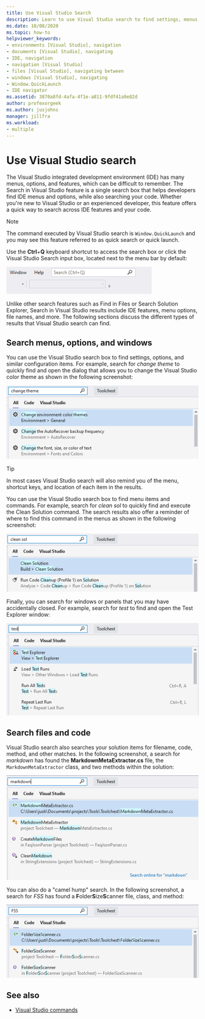 ```yaml
---
title: Use Visual Studio Search
description: Learn to use Visual Studio search to find settings, menus, and code.
ms.date: 10/08/2020
ms.topic: how-to
helpviewer_keywords:
- environments [Visual Studio], navigation
- documents [Visual Studio], navigating
- IDE, navigation
- navigation [Visual Studio]
- files [Visual Studio], navigating between
- windows [Visual Studio], navigating
- Window.QuickLaunch
- IDE navigator
ms.assetid: 3870a8fd-4afa-4f1e-a811-9fdf41a9e82d
author: profexorgeek
ms.author: jusjohns
manager: jillfra
ms.workload:
- multiple
---
```


# Use Visual Studio search

The Visual Studio integrated development environment (IDE) has many menus, options, and features, which can be difficult to remember. The Search in Visual Studio feature is a single search box that helps developers find IDE menus and options, while also searching your code. Whether you're new to Visual Studio or an experienced developer, this feature offers a quick way to search across IDE features and your code.

> [!NOTE]
> The command executed by Visual Studio search is `Window.QuickLaunch` and you may see this feature referred to as quick search or quick launch.

Use the **Ctrl**+**Q** keyboard shortcut to access the search box or click the Visual Studio Search input box, located next to the menu bar by default:

[![Visual Studio search box](media/visual-studio-search-cropped.png)](media/visual-studio-search.png#lightbox)

Unlike other search features such as Find in Files or Search Solution Explorer, Search in Visual Studio results include IDE features, menu options, file names, and more. The following sections discuss the different types of results that Visual Studio search can find.

## Search menus, options, and windows

You can use the Visual Studio search box to find settings, options, and similar configuration items. For example, search for *change theme* to quickly find and open the dialog that allows you to change the Visual Studio color theme as shown in the following screenshot:

![Search Visual Studio settings and options](media/visual-studio-search-options.png)

> [!TIP]
> In most cases Visual Studio search will also remind you of the menu, shortcut keys, and location of each item in the results.

You can use the Visual Studio search box to find menu items and commands. For example, search for *clean sol* to quickly find and execute the Clean Solution command. The search results also offer a reminder of where to find this command in the menus as shown in the following screenshot:

![Search Visual Studio menu items and commands](media/visual-studio-search-menu.png)

Finally, you can search for windows or panels that you may have accidentally closed. For example, search for *test* to find and open the Test Explorer window:

![Search Visual Studio windows and panels](media/visual-studio-search-window.png)

## Search files and code

Visual Studio search also searches your solution items for filename, code, method, and other matches. In the following screenshot, a search for *markdown* has found the **MarkdownMetaExtractor.cs** file, the `MarkdownMetaExtractor` class, and two methods within the solution:

![Search files with Visual Studio search](media/visual-studio-search-files.png)

You can also do a "camel hump" search. In the following screenshot, a search for *FSS* has found a **F**older**S**ize**S**canner file, class, and method:

![Camel hump search with Visual Studio search](media/visual-studio-search-camel.png)

## See also

- [Visual Studio commands](reference/visual-studio-commands.md)